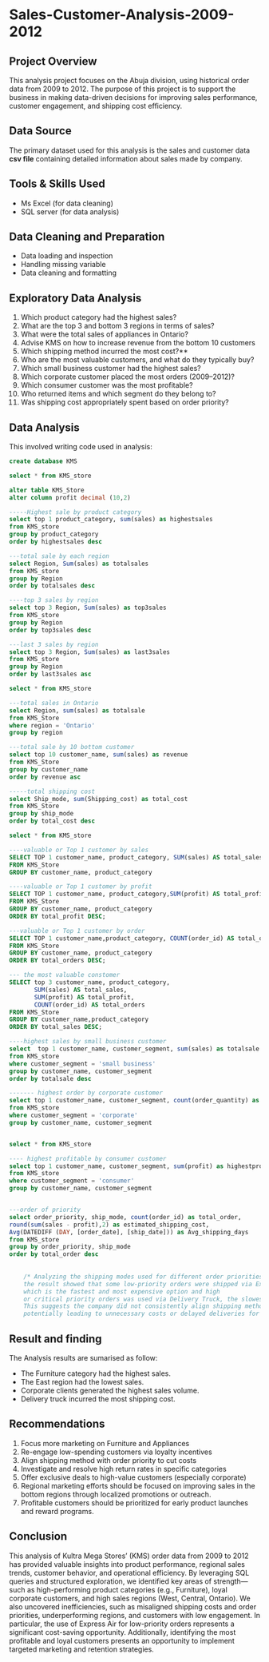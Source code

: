# Sales-Customer-Analysis-2009-2012
## Project Overview
This analysis project focuses on the Abuja division, 
using historical order data from 2009 to 2012. The purpose of this project is to 
support the business in making data-driven decisions for improving sales performance, 
customer engagement, and shipping cost efficiency. 

## Data Source
The primary dataset used for this analysis is the sales and customer data **csv file** 
containing detailed information about sales made by company.

## Tools & Skills Used
- Ms Excel (for data cleaning)
- SQL server (for data analysis)

## Data Cleaning and Preparation
- Data loading and inspection
- Handling missing variable
- Data cleaning and formatting

## Exploratory Data Analysis
1. Which product category had the highest sales?
2. What are the top 3 and bottom 3 regions in terms of sales?
3. What were the total sales of appliances in Ontario?
4. Advise KMS on how to increase revenue from the bottom 10 customers
5. Which shipping method incurred the most cost?**
6. Who are the most valuable customers, and what do they typically buy?
7. Which small business customer had the highest sales?
8. Which corporate customer placed the most orders (2009–2012)?
9. Which consumer customer was the most profitable?
10. Who returned items and which segment do they belong to?
11. Was shipping cost appropriately spent based on order priority?

## Data Analysis
This involved writing code used in analysis:

```SQL
create database KMS

select * from KMS_store

alter table KMS_Store
alter column profit decimal (10,2)

-----Highest sale by product category
select top 1 product_category, sum(sales) as highestsales 
from KMS_store
group by product_category
order by highestsales desc

---total sale by each region
select Region, Sum(sales) as totalsales
from KMS_store
group by Region
order by totalsales desc 

----top 3 sales by region
select top 3 Region, Sum(sales) as top3sales
from KMS_store
group by Region
order by top3sales desc 

---last 3 sales by region
select top 3 Region, Sum(sales) as last3sales
from KMS_store
group by Region
order by last3sales asc

select * from KMS_store

---total sales in Ontario
select Region, sum(sales) as totalsale
from KMS_Store
where region = 'Ontario'
group by region

---total sale by 10 bottom customer
select top 10 customer_name, sum(sales) as revenue 
from KMS_Store
group by customer_name
order by revenue asc

-----total shipping cost
select Ship_mode, sum(Shipping_cost) as total_cost
from KMS_Store
group by ship_mode
order by total_cost desc

select * from KMS_store

----valuable or Top 1 customer by sales
SELECT TOP 1 customer_name, product_category, SUM(sales) AS total_sales
FROM KMS_Store
GROUP BY customer_name, product_category

----valuable or Top 1 customer by profit
SELECT TOP 1 customer_name, product_category,SUM(profit) AS total_profit
FROM KMS_Store
GROUP BY customer_name, product_category
ORDER BY total_profit DESC;

---valuable or Top 1 customer by order
SELECT TOP 1 customer_name,product_category, COUNT(order_id) AS total_orders
FROM KMS_Store
GROUP BY customer_name, product_category
ORDER BY total_orders DESC;

--- the most valuable constomer
SELECT top 3 customer_name, product_category,
       SUM(sales) AS total_sales,
       SUM(profit) AS total_profit,
       COUNT(order_id) AS total_orders
FROM KMS_Store
GROUP BY customer_name,product_category
ORDER BY total_sales DESC;

----highest sales by small business customer
select  top 1 customer_name, customer_segment, sum(sales) as totalsale
from KMS_store
where customer_segment = 'small business'
group by customer_name, customer_segment
order by totalsale desc

------- highest order by corporate customer
select top 1 customer_name, customer_segment, count(order_quantity) as totalorder
from KMS_store
where customer_segment = 'corporate'
group by customer_name, customer_segment


select * from KMS_store

---- highest profitable by consumer customer
select top 1 customer_name, customer_segment, sum(profit) as highestprofit
from KMS_store
where customer_segment = 'consumer'
group by customer_name, customer_segment


---order of priority
select order_priority, ship_mode, count(order_id) as total_order,
round(sum(sales - profit),2) as estimated_shipping_cost, 
Avg(DATEDIFF (DAY, [order_date], [ship_date])) as Avg_shipping_days
from KMS_store
group by order_priority, ship_mode
order by total_order desc
	
	
	/* Analyzing the shipping modes used for different order priorities, 
	the result showed that some low-priority orders were shipped via Express Air, 
	which is the fastest and most expensive option and high 
	or critical priority orders was used via Delivery Truck, the slowest and cheapest method. 
	This suggests the company did not consistently align shipping methods with order of priority, 
	potentially leading to unnecessary costs or delayed deliveries for important orders.*/
```
## Result and finding
The Analysis results are sumarised as follow:
- The Furniture category had the highest sales.
- The East region had the lowest sales.
- Corporate clients generated the highest sales volume.
- Delivery truck incurred the most shipping cost.

## Recommendations
1. Focus more marketing on Furniture and Appliances
2. Re-engage low-spending customers via loyalty incentives
3. Align shipping method with order priority to cut costs
4. Investigate and resolve high return rates in specific categories
5. Offer exclusive deals to high-value customers (especially corporate)
6. Regional marketing efforts should be focused on improving sales in the bottom regions through localized promotions or outreach.
7. Profitable customers should be prioritized for early product launches and reward programs.

## Conclusion
This analysis of Kultra Mega Stores’ (KMS) order data from 2009 to 2012 has provided 
valuable insights into product performance, regional sales trends, customer behavior, 
and operational efficiency. By leveraging SQL queries and structured exploration, 
we identified key areas of strength—such as high-performing product categories 
(e.g., Furniture), loyal corporate customers, and high sales regions (West, Central, Ontario).
We also uncovered inefficiencies, such as misaligned shipping costs and order priorities, 
underperforming regions, and customers with low engagement. In particular, 
the use of Express Air for low-priority orders represents a significant cost-saving
opportunity. Additionally, identifying the most profitable and loyal customers presents 
an opportunity to implement targeted marketing and retention strategies.

